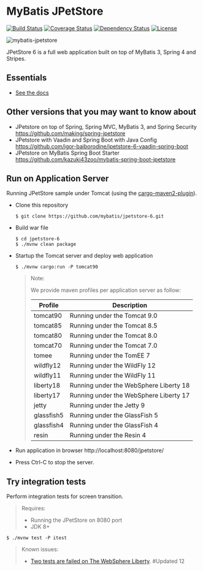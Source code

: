 MyBatis JPetStore
=================

[![Build Status](https://travis-ci.org/mybatis/jpetstore-6.svg?branch=master)](https://travis-ci.org/mybatis/jpetstore-6)
[![Coverage Status](https://coveralls.io/repos/github/mybatis/jpetstore-6/badge.svg?branch=master)](https://coveralls.io/github/mybatis/jpetstore-6?branch=master)
[![Dependency Status](https://www.versioneye.com/user/projects/5619aafaa193340f320005fe/badge.svg?style=flat)](https://www.versioneye.com/user/projects/5619aafaa193340f320005fe)
[![License](http://img.shields.io/:license-apache-brightgreen.svg)](http://www.apache.org/licenses/LICENSE-2.0.html)

![mybatis-jpetstore](http://mybatis.github.io/images/mybatis-logo.png)

JPetStore 6 is a full web application built on top of MyBatis 3, Spring 4 and Stripes.

Essentials
----------

* [See the docs](http://www.mybatis.org/jpetstore-6)

## Other versions that you may want to know about

- JPetstore on top of Spring, Spring MVC, MyBatis 3, and Spring Security https://github.com/making/spring-jpetstore
- JPetstore with Vaadin and Spring Boot with Java Config https://github.com/igor-baiborodine/jpetstore-6-vaadin-spring-boot
- JPetstore on MyBatis Spring Boot Starter https://github.com/kazuki43zoo/mybatis-spring-boot-jpetstore

## Run on Application Server
Running JPetStore sample under Tomcat (using the [cargo-maven2-plugin](https://codehaus-cargo.github.io/cargo/Maven2+plugin.html)).

- Clone this repository

  ```
  $ git clone https://github.com/mybatis/jpetstore-6.git
  ```

- Build war file

  ```
  $ cd jpetstore-6
  $ ./mvnw clean package
  ```

- Startup the Tomcat server and deploy web application

  ```
  $ ./mvnw cargo:run -P tomcat90
  ```

  > Note:
  >
  > We provide maven profiles per application server as follow:
  >
  > | Profile    | Description |
  > | ---------- | ----------- |
  > | tomcat90   | Running under the Tomcat 9.0 |
  > | tomcat85   | Running under the Tomcat 8.5 |
  > | tomcat80   | Running under the Tomcat 8.0 |
  > | tomcat70   | Running under the Tomcat 7.0 |
  > | tomee      | Running under the TomEE 7 |
  > | wildfly12  | Running under the WildFly 12 |
  > | wildfly11  | Running under the WildFly 11 |
  > | liberty18  | Running under the WebSphere Liberty 18 |
  > | liberty17  | Running under the WebSphere Liberty 17 |
  > | jetty      | Running under the Jetty 9 |
  > | glassfish5 | Running under the GlassFish 5 |
  > | glassfish4 | Running under the GlassFish 4 |
  > | resin      | Running under the Resin 4 |

- Run application in browser http://localhost:8080/jpetstore/ 
- Press Ctrl-C to stop the server.


## Try integration tests

Perform integration tests for screen transition.

> Requires:
>
> * Running the JPetStore on 8080 port
> * JDK 8+

```
$ ./mvnw test -P itest
```

> Known issues:
>
> * [Two tests are failed on The WebSphere Liberty](https://github.com/mybatis/jpetstore-6/issues/159).
#Updated 12
